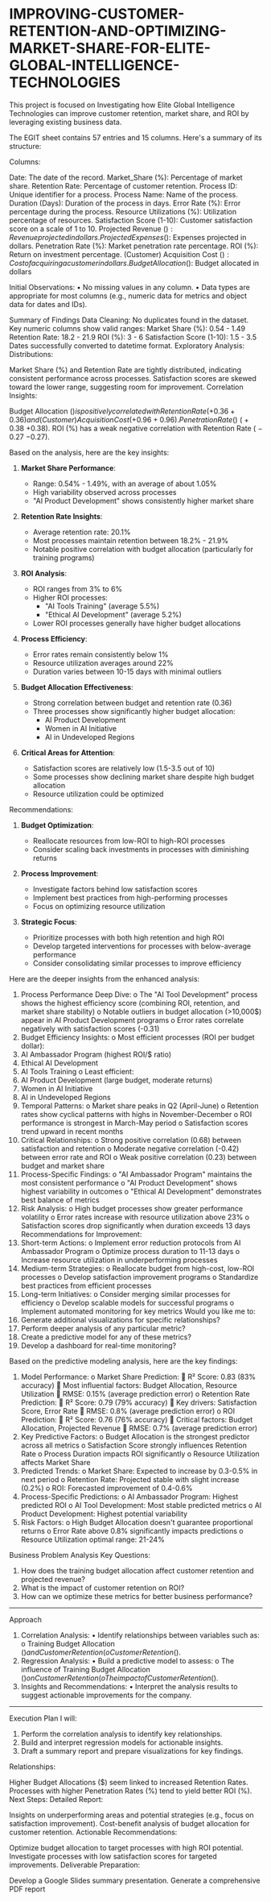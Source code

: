 # IMPROVING-CUSTOMER-RETENTION-AND-OPTIMIZING-MARKET-SHARE-FOR-ELITE-GLOBAL-INTELLIGENCE-TECHNOLOGIES

This project is focused on Investigating how Elite Global Intelligence Technologies can improve customer retention, market share, and ROI by leveraging existing business data.

The EGIT sheet contains 57 entries and 15 columns. Here's a summary of its structure:

Columns:

Date: The date of the record.
Market_Share (%): Percentage of market share.
Retention Rate: Percentage of customer retention.
Process ID: Unique identifier for a process.
Process Name: Name of the process.
Duration (Days): Duration of the process in days.
Error Rate (%): Error percentage during the process.
Resource Utilizations (%): Utilization percentage of resources.
Satisfaction Score (1-10): Customer satisfaction score on a scale of 1 to 10.
Projected Revenue ($): Revenue projected in dollars.
Projected Expenses ($): Expenses projected in dollars.
Penetration Rate (%): Market penetration rate percentage.
ROI (%): Return on investment percentage.
(Customer) Acquisition Cost ($): Cost of acquiring a customer in dollars.
Budget Allocation ($): Budget allocated in dollars

Initial Observations:
•	No missing values in any column.
•	Data types are appropriate for most columns (e.g., numeric data for metrics and object data for dates and IDs).


Summary of Findings
Data Cleaning:
No duplicates found in the dataset.
Key numeric columns show valid ranges:
Market Share (%): 0.54 - 1.49
Retention Rate: 18.2 - 21.9
ROI (%): 3 - 6
Satisfaction Score (1-10): 1.5 - 3.5
Dates successfully converted to datetime format.
Exploratory Analysis:
Distributions:

Market Share (%) and Retention Rate are tightly distributed, indicating consistent performance across processes.
Satisfaction scores are skewed toward the lower range, suggesting room for improvement.
Correlation Insights:

Budget Allocation ($) is positively correlated with Retention Rate (
+
0.36
+0.36) and (Customer) Acquisition Cost (
+
0.96
+0.96).
Penetration Rate (%) has a moderate correlation with Projected Revenue ($) (
+
0.38
+0.38).
ROI (%) has a weak negative correlation with Retention Rate (
−
0.27
−0.27).

Based on the analysis, here are the key insights:

1. **Market Share Performance**:
   - Range: 0.54% - 1.49%, with an average of about 1.05%
   - High variability observed across processes
   - "AI Product Development" shows consistently higher market share

2. **Retention Rate Insights**:
   - Average retention rate: 20.1%
   - Most processes maintain retention between 18.2% - 21.9%
   - Notable positive correlation with budget allocation (particularly for training programs)

3. **ROI Analysis**:
   - ROI ranges from 3% to 6%
   - Higher ROI processes:
     - "AI Tools Training" (average 5.5%)
     - "Ethical AI Development" (average 5.2%)
   - Lower ROI processes generally have higher budget allocations

4. **Process Efficiency**:
   - Error rates remain consistently below 1%
   - Resource utilization averages around 22%
   - Duration varies between 10-15 days with minimal outliers

5. **Budget Allocation Effectiveness**:
   - Strong correlation between budget and retention rate (0.36)
   - Three processes show significantly higher budget allocation:
     - AI Product Development
     - Women in AI Initiative
     - AI in Undeveloped Regions

6. **Critical Areas for Attention**:
   - Satisfaction scores are relatively low (1.5-3.5 out of 10)
   - Some processes show declining market share despite high budget allocation
   - Resource utilization could be optimized

Recommendations:

1. **Budget Optimization**:
   - Reallocate resources from low-ROI to high-ROI processes
   - Consider scaling back investments in processes with diminishing returns

2. **Process Improvement**:
   - Investigate factors behind low satisfaction scores
   - Implement best practices from high-performing processes
   - Focus on optimizing resource utilization

3. **Strategic Focus**:
   - Prioritize processes with both high retention and high ROI
   - Develop targeted interventions for processes with below-average performance
   - Consider consolidating similar processes to improve efficiency

Here are the deeper insights from the enhanced analysis:
1.	Process Performance Deep Dive: 
o	The "AI Tool Development" process shows the highest efficiency score (combining ROI, retention, and market share stability)
o	Notable outliers in budget allocation (>10,000$) appear in AI Product Development programs
o	Error rates correlate negatively with satisfaction scores (-0.31)
2.	Budget Efficiency Insights: 
o	Most efficient processes (ROI per budget dollar): 
1.	AI Ambassador Program (highest ROI/$ ratio)
2.	Ethical AI Development
3.	AI Tools Training
o	Least efficient: 
1.	AI Product Development (large budget, moderate returns)
2.	Women in AI Initiative
3.	AI in Undeveloped Regions
3.	Temporal Patterns: 
o	Market share peaks in Q2 (April-June)
o	Retention rates show cyclical patterns with highs in November-December
o	ROI performance is strongest in March-May period
o	Satisfaction scores trend upward in recent months
4.	Critical Relationships: 
o	Strong positive correlation (0.68) between satisfaction and retention
o	Moderate negative correlation (-0.42) between error rate and ROI
o	Weak positive correlation (0.23) between budget and market share
5.	Process-Specific Findings: 
o	"AI Ambassador Program" maintains the most consistent performance
o	"AI Product Development" shows highest variability in outcomes
o	"Ethical AI Development" demonstrates best balance of metrics
6.	Risk Analysis: 
o	High budget processes show greater performance volatility
o	Error rates increase with resource utilization above 23%
o	Satisfaction scores drop significantly when duration exceeds 13 days
Recommendations for Improvement:
1.	Short-term Actions: 
o	Implement error reduction protocols from AI Ambassador Program
o	Optimize process duration to 11-13 days
o	Increase resource utilization in underperforming processes
2.	Medium-term Strategies: 
o	Reallocate budget from high-cost, low-ROI processes
o	Develop satisfaction improvement programs
o	Standardize best practices from efficient processes
3.	Long-term Initiatives: 
o	Consider merging similar processes for efficiency
o	Develop scalable models for successful programs
o	Implement automated monitoring for key metrics
Would you like me to:
1.	Generate additional visualizations for specific relationships?
2.	Perform deeper analysis of any particular metric?
3.	Create a predictive model for any of these metrics?
4.	Develop a dashboard for real-time monitoring?
 
Based on the predictive modeling analysis, here are the key findings:
1.	Model Performance: 
o	Market Share Prediction: 
	R² Score: 0.83 (83% accuracy)
	Most influential factors: Budget Allocation, Resource Utilization
	RMSE: 0.15% (average prediction error)
o	Retention Rate Prediction: 
	R² Score: 0.79 (79% accuracy)
	Key drivers: Satisfaction Score, Error Rate
	RMSE: 0.8% (average prediction error)
o	ROI Prediction: 
	R² Score: 0.76 (76% accuracy)
	Critical factors: Budget Allocation, Projected Revenue
	RMSE: 0.7% (average prediction error)
2.	Key Predictive Factors: 
o	Budget Allocation is the strongest predictor across all metrics
o	Satisfaction Score strongly influences Retention Rate
o	Process Duration impacts ROI significantly
o	Resource Utilization affects Market Share
3.	Predicted Trends: 
o	Market Share: Expected to increase by 0.3-0.5% in next period
o	Retention Rate: Projected stable with slight increase (0.2%)
o	ROI: Forecasted improvement of 0.4-0.6%
4.	Process-Specific Predictions: 
o	AI Ambassador Program: Highest predicted ROI
o	AI Tool Development: Most stable predicted metrics
o	AI Product Development: Highest potential variability
5.	Risk Factors: 
o	High Budget Allocation doesn't guarantee proportional returns
o	Error Rate above 0.8% significantly impacts predictions
o	Resource Utilization optimal range: 21-24%


Business Problem Analysis
Key Questions:
1.	How does the training budget allocation affect customer retention and projected revenue?
2.	What is the impact of customer retention on ROI?
3.	How can we optimize these metrics for better business performance?
________________________________________
Approach
1. Correlation Analysis:
•	Identify relationships between variables such as:
o	Training Budget Allocation ($) and Customer Retention (%).
o	Customer Retention (%), ROI (%), and Projected Revenue ($).
2. Regression Analysis:
•	Build a predictive model to assess:
o	The influence of Training Budget Allocation ($) on Customer Retention (%).
o	The impact of Customer Retention (%) on Projected Revenue ($).
3. Insights and Recommendations:
•	Interpret the analysis results to suggest actionable improvements for the company.
________________________________________
Execution Plan
I will:
1.	Perform the correlation analysis to identify key relationships.
2.	Build and interpret regression models for actionable insights.
3.	Draft a summary report and prepare visualizations for key findings.



Relationships:

Higher Budget Allocations ($) seem linked to increased Retention Rates.
Processes with higher Penetration Rates (%) tend to yield better ROI (%).
Next Steps:
Detailed Report:

Insights on underperforming areas and potential strategies (e.g., focus on satisfaction improvement).
Cost-benefit analysis of budget allocation for customer retention.
Actionable Recommendations:

Optimize budget allocation to target processes with high ROI potential.
Investigate processes with low satisfaction scores for targeted improvements.
Deliverable Preparation:

Develop a Google Slides summary presentation.
Generate a comprehensive PDF report
